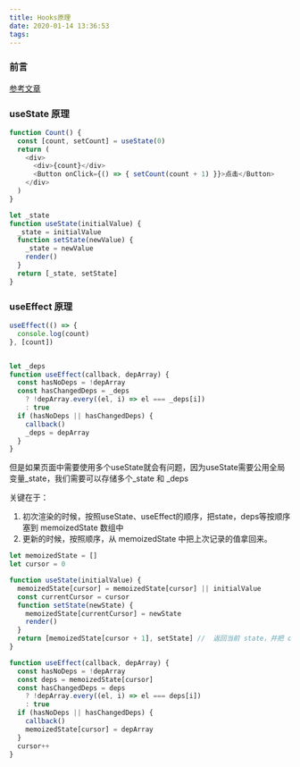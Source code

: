 ```yaml
---
title: Hooks原理
date: 2020-01-14 13:36:53
tags:
---
```


### 前言

[参考文章](https://github.com/brickspert/blog/issues/26)
<!-- more -->


### useState 原理
```js
function Count() {
  const [count, setCount] = useState(0)
  return (
    <div>
      <div>{count}</div>
      <Button onClick={() => { setCount(count + 1) }}>点击</Button>
    </div>
  )
}

let _state
function useState(initialValue) {
  _state = initialValue
  function setState(newValue) {
    _state = newValue
    render()
  }
  return [_state, setState]
}
```

### useEffect 原理
```js
useEffect(() => {
  console.log(count)
}, [count])


let _deps
function useEffect(callback, depArray) {
  const hasNoDeps = !depArray
  const hasChangedDeps = _deps
    ? !depArray.every((el, i) => el === _deps[i])
    : true
  if (hasNoDeps || hasChangedDeps) {
    callback()
    _deps = depArray
  }
}
```

但是如果页面中需要使用多个useState就会有问题，因为useState需要公用全局变量_state，我们需要可以存储多个_state 和 _deps

关键在于：
1. 初次渲染的时候，按照useState、useEffect的顺序，把state，deps等按顺序塞到 memoizedState 数组中
2. 更新的时候，按照顺序，从 memoizedState 中把上次记录的值拿回来。

```js
let memoizedState = []
let cursor = 0

function useState(initialValue) {
  memoizedState[cursor] = memoizedState[cursor] || initialValue
  const currentCursor = cursor
  function setState(newState) {
    memoizedState[currentCursor] = newState
    render()
  }
  return [memoizedState[cursor + 1], setState] //  返回当前 state，并把 cursor 加 1
}

function useEffect(callback, depArray) {
  const hasNoDeps = !depArray
  const deps = memoizedState[cursor]
  const hasChangedDeps = deps
    ? !depArray.every((el, i) => el === deps[i])
    : true
  if (hasNoDeps || hasChangedDeps) {
    callback()
    memoizedState[cursor] = depArray
  }
  cursor++
}
```